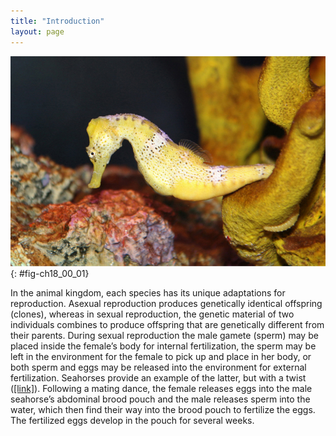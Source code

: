 ```yaml
---
title: "Introduction"
layout: page
---
```



<?cnx.eoc class="summary" title="Sections Summary"?>

<?cnx.eoc class="art-exercise" title="Art Connections"?>

<?cnx.eoc class="multiple-choice" title="Multiple Choice"?>

<?cnx.eoc class="free-response" title="Free Response"?>

 ![ Photo shows a yellow seahorse with its tail curled around a fragment of coral.](../resources/Figure_18_00_01.jpg "Female seahorses produce eggs that are then fertilized by the male. Unlike with almost all other animals, the young then develop in a pouch of the male seahorse until birth. (credit: &quot;cliff1066&quot;/Flickr)"){: #fig-ch18_00_01}

In the animal kingdom, each species has its unique adaptations for reproduction. Asexual reproduction produces genetically identical offspring (clones), whereas in sexual reproduction, the genetic material of two individuals combines to produce offspring that are genetically different from their parents. During sexual reproduction the male gamete (sperm) may be placed inside the female’s body for internal fertilization, the sperm may be left in the environment for the female to pick up and place in her body, or both sperm and eggs may be released into the environment for external fertilization. Seahorses provide an example of the latter, but with a twist ([\[link\]](#fig-ch18_00_01)). Following a mating dance, the female releases eggs into the male seahorse’s abdominal brood pouch and the male releases sperm into the water, which then find their way into the brood pouch to fertilize the eggs. The fertilized eggs develop in the pouch for several weeks.


